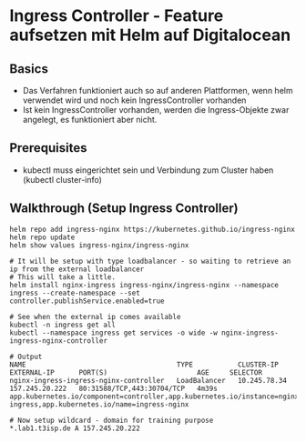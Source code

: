 # Ingress Controller - Feature aufsetzen mit Helm auf Digitalocean 

## Basics 

  * Das Verfahren funktioniert auch so auf anderen Plattformen, wenn helm verwendet wird und noch kein IngressController vorhanden
  * Ist kein IngressController vorhanden, werden die Ingress-Objekte zwar angelegt, es funktioniert aber nicht. 

## Prerequisites 

  * kubectl muss eingerichtet sein und Verbindung zum Cluster haben (kubectl cluster-info) 

## Walkthrough (Setup Ingress Controller) 

```
helm repo add ingress-nginx https://kubernetes.github.io/ingress-nginx
helm repo update
helm show values ingress-nginx/ingress-nginx

# It will be setup with type loadbalancer - so waiting to retrieve an ip from the external loadbalancer
# This will take a little. 
helm install nginx-ingress ingress-nginx/ingress-nginx --namespace ingress --create-namespace --set controller.publishService.enabled=true 

# See when the external ip comes available
kubectl -n ingress get all
kubectl --namespace ingress get services -o wide -w nginx-ingress-ingress-nginx-controller

# Output  
NAME                                     TYPE           CLUSTER-IP     EXTERNAL-IP      PORT(S)                      AGE     SELECTOR
nginx-ingress-ingress-nginx-controller   LoadBalancer   10.245.78.34   157.245.20.222   80:31588/TCP,443:30704/TCP   4m39s   app.kubernetes.io/component=controller,app.kubernetes.io/instance=nginx-ingress,app.kubernetes.io/name=ingress-nginx

# Now setup wildcard - domain for training purpose 
*.lab1.t3isp.de A 157.245.20.222 


```
